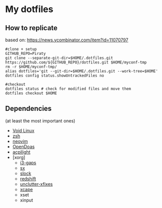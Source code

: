 # My dotfiles

## How to replicate

based on: https://news.ycombinator.com/item?id=11070797

```
#clone + setup
GITHUB_REPO=Piraty
git clone --separate-git-dir=$HOME/.dotfiles.git https://github.com/${GITHUB_REPO}/dotfiles.git $HOME/myconf-tmp
rm -r $HOME/myconf-tmp/
alias dotfiles='git --git-dir=$HOME/.dotfiles.git --work-tree=$HOME'
dotfiles config status.showUntrackedFiles no

#checkout
dotfiles status # check for modified files and move them
dotfiles checkout $HOME
```

## Dependencies

(at least the most important ones)

* [Void Linux](https://voidlinux.org)
* [zsh](https://zsh.org)
* [neovim](https://neovim.io)
* [OpenDoas](https://github.com/Duncaen/OpenDoas/)
* [acpilight](https://gitlab.com/wavexx/acpilight)
* [xorg]
	* [i3-gaps](https://github.com/Airblader/i3)
	* [sx](https://github.com/Earnestly/sx/)
	* [slock](https://tools.suckless.org/slock/)
	* [redshift](https://github.com/jonls/redshift/)
	* [unclutter-xfixes](https://github.com/Airblader/unclutter-xfixes/)
	* [xcape](https://github.com/alols/xcape)
	* xset
	* xinput
